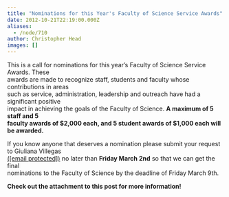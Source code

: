 ```yaml
---
title: "Nominations for this Year's Faculty of Science Service Awards"
date: 2012-10-21T22:19:00.000Z
aliases:
  - /node/710
author: Christopher Head
images: []
---
```


<div class="field field-name-body field-type-text-with-summary field-label-hidden"><div class="field-items"><div class="field-item even"><p>This is a call for nominations for this year&#x2019;s Faculty of Science Service Awards. These<br>
awards are made to recognize staff, students and faculty whose contributions in areas<br>
such as service, administration, leadership and outreach have had a significant positive<br>
impact in achieving the goals of the Faculty of Science. <b>A maximum of 5 staff and 5<br>
faculty awards of $2,000 each, and 5 student awards of $1,000 each will be awarded.</b></p>
<p>If you know anyone that deserves a nomination please submit your request to Giuliana Villegas<br>
<a href="/cdn-cgi/l/email-protection#5e283732323b393f2d1e3d2d702b3c3d703d3f">(<span class="__cf_email__" data-cfemail="afd9c6c3c3cac8cedcefccdc81dacdcc81ccce">[email&#xA0;protected]</span>)</a> no later than <b>Friday March 2nd</b> so that we can get the final<br>
nominations to the Faculty of Science by the deadline of Friday March 9th.</p>
<p><b>Check out the attachment to this post for more information!</b></p>
</div></div></div>    <footer>
          </footer>
